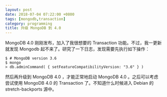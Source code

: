 ```yaml
---
layout: post
date: 2018-07-04 07:22:00 +0800
tags: [mongodb,transaction]
category: programming
title: 升级 MongoDB 到 4.0
---
```


MongoDB 4.0 刚刚发布，加入了我很想要的 Transaction 功能。不过，我一更新就发现 Mongodb 起不来了。研究了一下日志，发现需要先执行如下操作：

```shell
$ # MongoDB version 3.6
$ mongo
> db.adminCommand( { setFeatureCompatibilityVersion: "3.6" } )
```

然后再升级到 MongoDB 4.0 ，才能正常地启动 MongoDB 4.0 。之后可以考虑尝试使用 MongoDB 4.0 的 Transaction 了。不知道什么时候进入 Debian 的 stretch-backports 源中。

